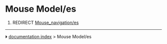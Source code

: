 # Mouse Model/es
1.  REDIRECT [Mouse_navigation/es](Mouse_navigation/es.md)



---
⏵ [documentation index](../README.md) > Mouse Model/es
